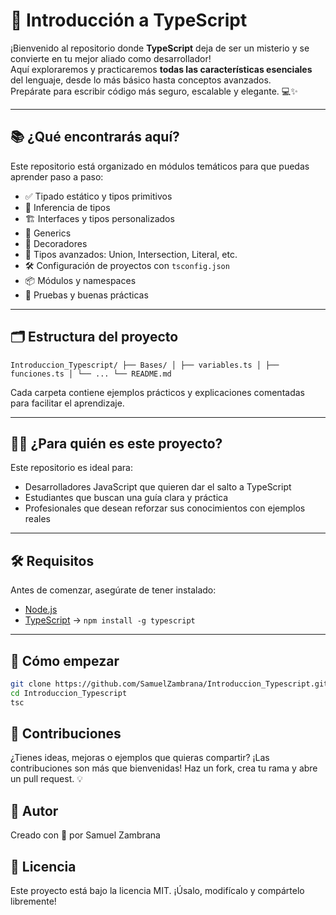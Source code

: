 # 🚀 Introducción a TypeScript

¡Bienvenido al repositorio donde **TypeScript** deja de ser un misterio y se convierte en tu mejor aliado como desarrollador!  
Aquí exploraremos y practicaremos **todas las características esenciales** del lenguaje, desde lo más básico hasta conceptos avanzados.  
Prepárate para escribir código más seguro, escalable y elegante. 💻✨

---

## 📚 ¿Qué encontrarás aquí?

Este repositorio está organizado en módulos temáticos para que puedas aprender paso a paso:

- ✅ Tipado estático y tipos primitivos
- 🧠 Inferencia de tipos
- 🏗️ Interfaces y tipos personalizados
- 🔁 Generics
- 🧩 Decoradores
- 🧵 Tipos avanzados: Union, Intersection, Literal, etc.
- 🛠️ Configuración de proyectos con `tsconfig.json`
- 📦 Módulos y namespaces
- 🧪 Pruebas y buenas prácticas

---

## 🗂️ Estructura del proyecto

```
Introduccion_Typescript/ ├── Bases/ │ ├── variables.ts │ ├── funciones.ts │ └── ... └── README.md
```

Cada carpeta contiene ejemplos prácticos y explicaciones comentadas para facilitar el aprendizaje.

---

## 🧑‍💻 ¿Para quién es este proyecto?

Este repositorio es ideal para:

- Desarrolladores JavaScript que quieren dar el salto a TypeScript  
- Estudiantes que buscan una guía clara y práctica  
- Profesionales que desean reforzar sus conocimientos con ejemplos reales  

---

## 🛠️ Requisitos

Antes de comenzar, asegúrate de tener instalado:

- [Node.js](https://nodejs.org/)  
- [TypeScript](https://www.typescriptlang.org/) → `npm install -g typescript`  

---

## 🚀 Cómo empezar

```bash
git clone https://github.com/SamuelZambrana/Introduccion_Typescript.git
cd Introduccion_Typescript
tsc
```

## 🤝 Contribuciones
¿Tienes ideas, mejoras o ejemplos que quieras compartir? ¡Las contribuciones son más que bienvenidas! Haz un fork, crea tu rama y abre un pull request. 💡

## 📌 Autor
Creado con 💙 por Samuel Zambrana

## 📄 Licencia
Este proyecto está bajo la licencia MIT. ¡Úsalo, modifícalo y compártelo libremente!
